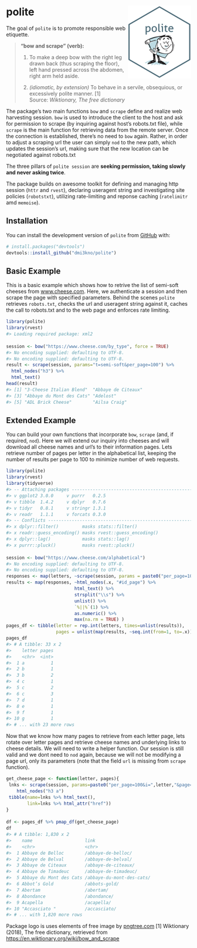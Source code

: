 
<!-- README.md is generated from README.Rmd. Please edit that file -->

# polite <img src="man/figures/logo.png" align="right" />

The goal of `polite` is to promote responsible web etiquette.

> **“bow and scrape” (verb):**
> 
> 1)  To make a deep bow with the right leg drawn back (thus scraping
>     the floor), left hand pressed across the abdomen, right arm held
>     aside.
> 
> 2)  *(idiomatic, by extension)* To behave in a servile, obsequious, or
>     excessively polite manner. \[1\]  
>     Source: *Wiktionary, The free dictionary*

The package’s two main functions `bow` and `scrape` define and realize
web harvesting session. `bow` is used to introduce the client to the
host and ask for permission to scrape (by inquiring against host’s
robots.txt file), while `scrape` is the main function for retrieving
data from the remote server. Once the connection is established, there’s
no need to `bow` again. Rather, in order to adjust a scraping url the
user can simply `nod` to the new path, which updates the session’s url,
making sure that the new location can be negotiated against robots.txt

The three pillars of `polite session` are **seeking permission, taking
slowly and never asking twice**.

The package builds on awesome toolkit for defining and managing http
session (`httr` and `rvest`), declaring useragent string and
investigating site policies (`robotstxt`), utilizing rate-limiting and
reponse caching (`ratelimitr` amd `memoise`).

## Installation

You can install the development version of `polite` from
[GitHub](https://github.com/) with:

``` r
# install.packages("devtools")
devtools::install_github("dmi3kno/polite")
```

## Basic Example

This is a basic example which shows how to retrive the list of semi-soft
cheeses from www.cheese.com. Here, we authenticate a session and then
scrape the page with specified parameters. Behind the scenes `polite`
retrieves `robots.txt`, checks the url and useragent string against it,
caches the call to robots.txt and to the web page and enforces rate
limiting.

``` r
library(polite)
library(rvest)
#> Loading required package: xml2

session <- bow("https://www.cheese.com/by_type", force = TRUE)
#> No encoding supplied: defaulting to UTF-8.
#> No encoding supplied: defaulting to UTF-8.
result <- scrape(session, params="t=semi-soft&per_page=100") %>%
  html_nodes("h3") %>% 
  html_text()
head(result)
#> [1] "3-Cheese Italian Blend"  "Abbaye de Citeaux"      
#> [3] "Abbaye du Mont des Cats" "Adelost"                
#> [5] "ADL Brick Cheese"        "Ailsa Craig"
```

## Extended Example

You can build your own functions that incorporate `bow`, `scrape` (and,
if required, `nod`). Here we will extend our inquiry into cheeses and
will download all cheese names and url’s to their information pages.
Lets retrieve number of pages per letter in the alphabetical list,
keeping the number of results per page to 100 to minimize number of web
requests.

``` r
library(polite)
library(rvest)
library(tidyverse)
#> -- Attaching packages ---------------------------------------------------------------------------------------------------- tidyverse 1.2.1 --
#> v ggplot2 3.0.0     v purrr   0.2.5
#> v tibble  1.4.2     v dplyr   0.7.6
#> v tidyr   0.8.1     v stringr 1.3.1
#> v readr   1.1.1     v forcats 0.3.0
#> -- Conflicts ------------------------------------------------------------------------------------------------------- tidyverse_conflicts() --
#> x dplyr::filter()         masks stats::filter()
#> x readr::guess_encoding() masks rvest::guess_encoding()
#> x dplyr::lag()            masks stats::lag()
#> x purrr::pluck()          masks rvest::pluck()

session <- bow("https://www.cheese.com/alphabetical")
#> No encoding supplied: defaulting to UTF-8.
#> No encoding supplied: defaulting to UTF-8.
responses <- map(letters, ~scrape(session, params = paste0("per_page=100&i=",.x)) )
results <- map(responses, ~html_nodes(.x, "#id_page") %>% 
                          html_text() %>% 
                          strsplit("\\s") %>% 
                          unlist() %>%
                          `%||%`(1) %>% 
                          as.numeric() %>% 
                          max(na.rm = TRUE) )
pages_df <- tibble(letter = rep.int(letters, times=unlist(results)),
                   pages = unlist(map(results, ~seq.int(from=1, to=.x))))
pages_df
#> # A tibble: 33 x 2
#>    letter pages
#>    <chr>  <int>
#>  1 a          1
#>  2 b          1
#>  3 b          2
#>  4 c          1
#>  5 c          2
#>  6 c          3
#>  7 d          1
#>  8 e          1
#>  9 f          1
#> 10 g          1
#> # ... with 23 more rows
```

Now that we know how many pages to retrieve from each letter page, lets
rotate over letter pages and retrieve cheese names and underlying links
to cheese details. We will need to write a helper function. Our session
is still valid and we dont need to `nod` again, because we will not be
modifying a page url, only its parameters (note that the field `url` is
missing from `scrape` function).

``` r
get_cheese_page <- function(letter, pages){
 lnks <- scrape(session, params=paste0("per_page=100&i=",letter,"&page=",pages)) %>% 
    html_nodes("h3 a")
 tibble(name=lnks %>% html_text(),
        link=lnks %>% html_attr("href"))
}

df <- pages_df %>% pmap_df(get_cheese_page)
df
#> # A tibble: 1,830 x 2
#>    name                    link                     
#>    <chr>                   <chr>                    
#>  1 Abbaye de Belloc        /abbaye-de-belloc/       
#>  2 Abbaye de Belval        /abbaye-de-belval/       
#>  3 Abbaye de Citeaux       /abbaye-de-citeaux/      
#>  4 Abbaye de Timadeuc      /abbaye-de-timadeuc/     
#>  5 Abbaye du Mont des Cats /abbaye-du-mont-des-cats/
#>  6 Abbot’s Gold            /abbots-gold/            
#>  7 Abertam                 /abertam/                
#>  8 Abondance               /abondance/              
#>  9 Acapella                /acapella/               
#> 10 "Accasciato "           /accasciato/             
#> # ... with 1,820 more rows
```

Package logo is uses elements of free image by
[pngtree.com](https://pngtree.com) \[1\] Wiktionary (2018), The free
dictionary, retrieved from
<https://en.wiktionary.org/wiki/bow_and_scrape>

